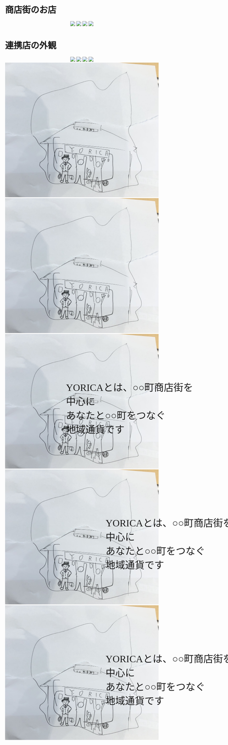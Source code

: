 # 商店街のお店

<div align="center">
<a href="https://o61815.github.io/web/test2" target="_blank"><img  src="syou.jpg" width="20%"></a> 
<a href="https://o61815.github.io/web/test2" target="_blank"><img src="nore.jpg" width="20%"></a> 
<a href="https://o61815.github.io/web/test2" target="_blank"><img src="na.jpg" width="20%"></a> 
<a href="https://o61815.github.io/web/test2" target="_blank"><img src="kaf.jpg" width="20%"></a> 
</div>

# 連携店の外観

<div align="center">
<img src="kafe.jpg" width="20%">  
<img src="mi.jpg" width="20%">  
<img src="tera.jpg" width="20%">  
<img src="ramen.jpg" width="20%">  
</div>
                                                     
<div style="position: relative;">
<img src="yoricaHPgazou2.png" alt="topimg"> 
<div style="position:absolute;" malign="center top:50px; left:200px; width: 430px;">
<font size="5" face="ＭＳ Ｐ明朝">YORICAとは、○○町商店街を中心に<br>あなたと○○町をつなぐ<br>地域通貨です3</font>
</div></div>

<div style="position: relative;">
<img src="yoricaHPgazou2.png" alt="topimg"> 
<div align="center" style="position:absolute;">
<font size="6" face="ＭＳ Ｐ明朝">YORICAとは、○○町商店街を中心に<br>あなたと○○町をつなぐ<br>地域通貨です</font>
</div></div>

<div style="position: relative;">
<img src="yoricaHPgazou2.png" alt="topimg"> 
<div style="position:absolute; top:150px; left:200px; width: 430px;">
<font size="6" face="ＭＳ Ｐ明朝">YORICAとは、○○町商店街を中心に<br>あなたと○○町をつなぐ<br>地域通貨です</font>
</div></div>
<div style="position: relative;">
<img src="yoricaHPgazou2.png" alt="topimg"> 
<div style="position:absolute; top:150px; left:330px; width: 430px;">
<font size="6" face="ＭＳ Ｐ明朝">YORICAとは、○○町商店街を中心に<br>あなたと○○町をつなぐ<br>地域通貨です</font>
</div></div>
<div style="position: relative;">
<img src="yoricaHPgazou2.png" alt="topimg"> 
<div style="position:absolute; top:150px; left:330px; width: 430px;">
<font size="6" face="ＭＳ Ｐ明朝">YORICAとは、○○町商店街を中心に<br>あなたと○○町をつなぐ<br>地域通貨です</font>
</div></div>
